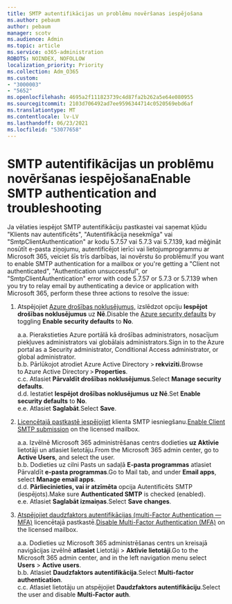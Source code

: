 ```yaml
---
title: SMTP autentifikācijas un problēmu novēršanas iespējošana
ms.author: pebaum
author: pebaum
manager: scotv
ms.audience: Admin
ms.topic: article
ms.service: o365-administration
ROBOTS: NOINDEX, NOFOLLOW
localization_priority: Priority
ms.collection: Adm_O365
ms.custom:
- "3000003"
- "5652"
ms.openlocfilehash: 4695a2f111823739c4d87fa2b262a5e64e080955
ms.sourcegitcommit: 2103d706492ad7ee9596344714c0520569ebd6af
ms.translationtype: MT
ms.contentlocale: lv-LV
ms.lasthandoff: 06/23/2021
ms.locfileid: "53077658"
---
```

# <a name="enable-smtp-authentication-and-troubleshooting"></a><span data-ttu-id="695aa-102">SMTP autentifikācijas un problēmu novēršanas iespējošana</span><span class="sxs-lookup"><span data-stu-id="695aa-102">Enable SMTP authentication and troubleshooting</span></span>

<span data-ttu-id="695aa-103">Ja vēlaties iespējot SMTP autentifikāciju pastkastei vai saņemat kļūdu "Klients nav autentificēts", "Autentifikācija nesekmīga" vai "SmtpClientAuthentication" ar kodu 5.7.57 vai 5.7.3 vai 5.7.139, kad mēģināt nosūtīt e-pasta ziņojumu, autentificējot ierīci vai lietojumprogrammu ar Microsoft 365, veiciet šīs trīs darbības, lai novērstu šo problēmu:</span><span class="sxs-lookup"><span data-stu-id="695aa-103">If you want to enable SMTP authentication for a mailbox or you're getting a "Client not authenticated", "Authentication unsuccessful", or "SmtpClientAuthentication" error with code 5.7.57 or 5.7.3 or 5.7.139 when you try to relay email by authenticating a device or application with Microsoft 365, perform these three actions to resolve the issue:</span></span>

1. <span data-ttu-id="695aa-104">Atspējojiet [Azure drošības noklusējumus,](/azure/active-directory/fundamentals/concept-fundamentals-security-defaults) izslēdzot opciju **Iespējot drošības noklusējumus** uz **Nē**.</span><span class="sxs-lookup"><span data-stu-id="695aa-104">Disable the [Azure security defaults](/azure/active-directory/fundamentals/concept-fundamentals-security-defaults) by toggling **Enable security defaults** to **No**.</span></span>

    <span data-ttu-id="695aa-105">a.</span><span class="sxs-lookup"><span data-stu-id="695aa-105">a.</span></span> <span data-ttu-id="695aa-106">Pierakstieties Azure portālā kā drošības administrators, nosacījum piekļuves administrators vai globālais administrators.</span><span class="sxs-lookup"><span data-stu-id="695aa-106">Sign in to the Azure portal as a Security administrator, Conditional Access administrator, or global administrator.</span></span><BR/>
    <span data-ttu-id="695aa-107">b.</span><span class="sxs-lookup"><span data-stu-id="695aa-107">b.</span></span> <span data-ttu-id="695aa-108">Pārlūkojot atrodiet Azure Active Directory > **rekvizīti.**</span><span class="sxs-lookup"><span data-stu-id="695aa-108">Browse to Azure Active Directory > **Properties**.</span></span><BR/>
    <span data-ttu-id="695aa-109">c.</span><span class="sxs-lookup"><span data-stu-id="695aa-109">c.</span></span> <span data-ttu-id="695aa-110">Atlasiet **Pārvaldīt drošības noklusējumus**.</span><span class="sxs-lookup"><span data-stu-id="695aa-110">Select **Manage security defaults**.</span></span><BR/>
    <span data-ttu-id="695aa-111">d.</span><span class="sxs-lookup"><span data-stu-id="695aa-111">d.</span></span> <span data-ttu-id="695aa-112">Iestatiet **Iespējot drošības noklusējumus** **uz Nē**.</span><span class="sxs-lookup"><span data-stu-id="695aa-112">Set **Enable security defaults** to **No**.</span></span><BR/>
    <span data-ttu-id="695aa-113">e.</span><span class="sxs-lookup"><span data-stu-id="695aa-113">e.</span></span> <span data-ttu-id="695aa-114">Atlasiet **Saglabāt**.</span><span class="sxs-lookup"><span data-stu-id="695aa-114">Select **Save**.</span></span>

2. <span data-ttu-id="695aa-115">[Licencētajā pastkastē iespējojiet](/exchange/clients-and-mobile-in-exchange-online/authenticated-client-smtp-submission#enable-smtp-auth-for-specific-mailboxes) klienta SMTP iesniegšanu.</span><span class="sxs-lookup"><span data-stu-id="695aa-115">[Enable Client SMTP submission](/exchange/clients-and-mobile-in-exchange-online/authenticated-client-smtp-submission#enable-smtp-auth-for-specific-mailboxes) on the licensed mailbox.</span></span>

    <span data-ttu-id="695aa-116">a.</span><span class="sxs-lookup"><span data-stu-id="695aa-116">a.</span></span> <span data-ttu-id="695aa-117">Izvēlnē Microsoft 365 administrēšanas centrs dodieties **uz Aktīvie** lietotāji un atlasiet lietotāju.</span><span class="sxs-lookup"><span data-stu-id="695aa-117">From the Microsoft 365 admin center, go to **Active Users**, and select the user.</span></span><BR/>
    <span data-ttu-id="695aa-118">b.</span><span class="sxs-lookup"><span data-stu-id="695aa-118">b.</span></span> <span data-ttu-id="695aa-119">Dodieties uz cilni Pasts un sadaļā **E-pasta programmas** atlasiet Pārvaldīt **e-pasta programmas**.</span><span class="sxs-lookup"><span data-stu-id="695aa-119">Go to Mail tab, and under **Email apps**, select **Manage email apps**.</span></span><BR/>
    <span data-ttu-id="695aa-120">d.</span><span class="sxs-lookup"><span data-stu-id="695aa-120">d.</span></span> <span data-ttu-id="695aa-121">**Pārliecinieties, vai ir atzīmēta** opcija Autentificēts SMTP (iespējots).</span><span class="sxs-lookup"><span data-stu-id="695aa-121">Make sure **Authenticated SMTP** is checked (enabled).</span></span><BR/>
    <span data-ttu-id="695aa-122">e.</span><span class="sxs-lookup"><span data-stu-id="695aa-122">e.</span></span> <span data-ttu-id="695aa-123">Atlasiet **Saglabāt izmaiņas**.</span><span class="sxs-lookup"><span data-stu-id="695aa-123">Select **Save changes**.</span></span><BR/>

3. <span data-ttu-id="695aa-124">[Atspējojiet daudzfaktors autentifikācijas (multi-Factor Authentication — MFA)](/microsoft-365/admin/security-and-compliance/set-up-multi-factor-authentication#turn-off-legacy-per-user-mfa) licencētajā pastkastē.</span><span class="sxs-lookup"><span data-stu-id="695aa-124">[Disable Multi-Factor Authentication (MFA)](/microsoft-365/admin/security-and-compliance/set-up-multi-factor-authentication#turn-off-legacy-per-user-mfa) on the licensed mailbox.</span></span>

    <span data-ttu-id="695aa-125">a.</span><span class="sxs-lookup"><span data-stu-id="695aa-125">a.</span></span> <span data-ttu-id="695aa-126">Dodieties uz Microsoft 365 administrēšanas centrs un kreisajā navigācijas izvēlnē **atlasiet** Lietotāji  >  **Aktīvie lietotāji**.</span><span class="sxs-lookup"><span data-stu-id="695aa-126">Go to the Microsoft 365 admin center, and in the left navigation menu select **Users** > **Active users**.</span></span><BR/>
    <span data-ttu-id="695aa-127">b.</span><span class="sxs-lookup"><span data-stu-id="695aa-127">b.</span></span> <span data-ttu-id="695aa-128">Atlasiet **Daudzfaktors autentifikācija**.</span><span class="sxs-lookup"><span data-stu-id="695aa-128">Select **Multi-factor authentication**.</span></span><BR/>
    <span data-ttu-id="695aa-129">c.</span><span class="sxs-lookup"><span data-stu-id="695aa-129">c.</span></span> <span data-ttu-id="695aa-130">Atlasiet lietotāju un atspējojiet **Daudzfaktors autentifikāciju**.</span><span class="sxs-lookup"><span data-stu-id="695aa-130">Select the user and disable **Multi-Factor auth**.</span></span><BR/>
